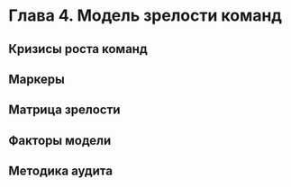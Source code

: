 # Глава 4. Модель зрелости команд
## Кризисы роста команд
## Маркеры
## Матрица зрелости
## Факторы модели
## Методика аудита